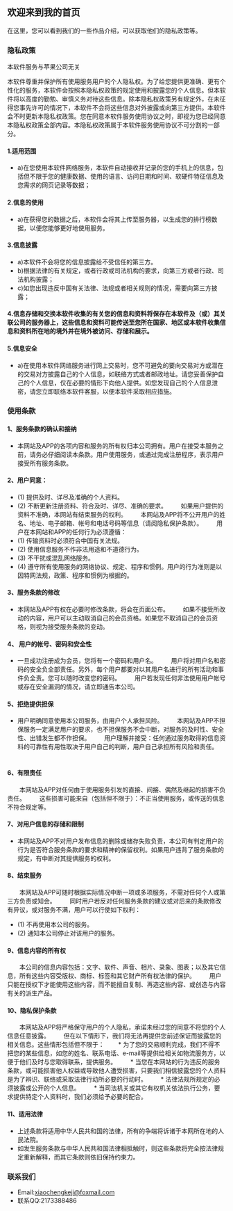 ## 欢迎来到我的首页

在这里，您可以看到我们的一些作品介绍，可以获取他们的隐私政策等。

### 隐私政策
本软件服务与苹果公司无关

本软件尊重并保护所有使用服务用户的个人隐私权。为了给您提供更准确、更有个性化的服务，本软件会按照本隐私权政策的规定使用和披露您的个人信息。但本软件将以高度的勤勉、审慎义务对待这些信息。除本隐私权政策另有规定外，在未征得您事先许可的情况下，本软件不会将这些信息对外披露或向第三方提供。本软件会不时更新本隐私权政策。您在同意本软件服务使用协议之时，即视为您已经同意本隐私权政策全部内容。本隐私权政策属于本软件服务使用协议不可分割的一部分。
#### 1.适用范围
* a)在您使用本软件网络服务，本软件自动接收并记录的您的手机上的信息，包括但不限于您的健康数据、使用的语言、访问日期和时间、软硬件特征信息及您需求的网页记录等数据；
#### 2.信息的使用
* a)在获得您的数据之后，本软件会将其上传至服务器，以生成您的排行榜数据，以便您能够更好地使用服务。
#### 3.信息披露
* a)本软件不会将您的信息披露给不受信任的第三方。
* b)根据法律的有关规定，或者行政或司法机构的要求，向第三方或者行政、司法机构披露；
* c)如您出现违反中国有关法律、法规或者相关规则的情况，需要向第三方披露；
#### 4.信息存储和交换本软件收集的有关您的信息和资料将保存在本软件及（或）其关联公司的服务器上，这些信息和资料可能传送至您所在国家、地区或本软件收集信息和资料所在地的境外并在境外被访问、存储和展示。
#### 5.信息安全
* a)在使用本软件网络服务进行网上交易时，您不可避免的要向交易对方或潜在的交易对方披露自己的个人信息，如联络方式或者邮政地址。请您妥善保护自己的个人信息，仅在必要的情形下向他人提供。如您发现自己的个人信息泄密，请您立即联络本软件客服，以便本软件采取相应措施。

### 使用条款
#### 1、服务条款的确认和接纳
* 本网站及APP的各项内容和服务的所有权归本公司拥有。用户在接受本服务之前，请务必仔细阅读本条款。用户使用服务，或通过完成注册程序，表示用户接受所有服务条款。
　　
#### 2、用户同意：
* (1) 提供及时、详尽及准确的个人资料。
* (2) 不断更新注册资料、符合及时、详尽、准确的要求。
　　如果用户提供的资料不准确，本网站有结束服务的权利。
　　本网站及APP将不公开用户的姓名、地址、电子邮箱、帐号和电话号码等信息（请阅隐私保护条款）。
　　用户在本网站和APP的任何行为必须遵循：
* (1) 传输资料时必须符合中国有关法规。
* (2) 使用信息服务不作非法用途和不道德行为。
* (3) 不干扰或混乱网络服务。
* (4) 遵守所有使用服务的网络协议、规定、程序和惯例。用户的行为准则是以因特网法规，政策、程序和惯例为根据的。
　　
#### 3、服务条款的修改
* 本网站及APP有权在必要时修改条款，将会在页面公布。
　　如果不接受所改动的内容，用户可以主动取消自己的会员资格。如果您不取消自己的会员资格，则视为接受服务条款的变动。
#### 4、 用户的帐号、密码和安全性
* 一旦成功注册成为会员，您将有一个密码和用户名。
　　用户将对用户名和密码的安全负全部责任。另外，每个用户都要对以其用户名进行的所有活动和事件负全责。您可以随时改变您的密码。
　　用户若发现任何非法使用用户帐号或存在安全漏洞的情况，请立即通告本公司。
　　
#### 5、拒绝提供担保
* 用户明确同意使用本公司服务，由用户个人承担风险。
　　本网站及APP不担保服务一定满足用户的要求，也不担保服务不会中断，对服务的及时性、安全性、出错发生都不作担保。
　　用户理解并接受：任何通过服务取得的信息资料的可靠性有用性取决于用户自己的判断，用户自己承担所有风险和责任。
　　
#### 6、有限责任
　　本网站及APP对任何由于使用服务引发的直接、间接、偶然及继起的损害不负责任。
　　这些损害可能来自（包括但不限于）：不正当使用服务，或传送的信息不符合规定等。
#### 7、对用户信息的存储和限制
* 本网站及APP不对用户发布信息的删除或储存失败负责，本公司有判定用户的行为是否符合服务条款的要求和精神的保留权利。如果用户违背了服务条款的规定，有中断对其提供服务的权利。
　　
#### 8、结束服务
　　本网站及APP可随时根据实际情况中断一项或多项服务，不需对任何个人或第三方负责或知会。
　　同时用户若反对任何服务条款的建议或对后来的条款修改有异议，或对服务不满，用户可以行使如下权利：
* (1) 不再使用本公司的服务。
* (2) 通知本公司停止对该用户的服务。
　　
#### 9、信息内容的所有权
　　本公司的信息内容包括：文字、软件、声音、相片、录象、图表；以及其它信息，所有这些内容受版权、商标、标签和其它财产所有权法律的保护。
　　用户只能在授权下才能使用这些内容，而不能擅自复制、再造这些内容、或创造与内容有关的派生产品。
　　
#### 10、隐私保护条款
　　本网站及APP将严格保守用户的个人隐私，承诺未经过您的同意不将您的个人信息任意披露。
　　但在以下情形下，我们将无法再提供您前述保证而披露您的相关信息。这些情形包括但不限于：
　　* 为了您的交易顺利完成，我们不得不把您的某些信息，如您的姓名、联系电话、e-mail等提供给相关如物流服务方，以便于他们及时与您取得联系，提供服务。
　　* 当您在本网站的行为违反的服务条款，或可能损害他人权益或导致他人遭受损害，只要我们相信披露您的个人资料是为了辨识、联络或采取法律行动所必要的行动时。
　　* 法律法规所规定的必须披露或公开的个人信息。
　　* 当司法机关或其它有权机关依法执行公务，要求提供特定个人资料时，我们必须给予必要的配合。
　　
#### 11、适用法律
* 上述条款将适用中华人民共和国的法律，所有的争端将诉诸于本网所在地的人民法院。
* 如发生服务条款与中华人民共和国法律相抵触时，则这些条款将完全按法律规定重新解释，而其它条款则依旧保持约束力。
### 

### 联系我们
* Email:xiaochengkeji@foxmail.com
* 联系QQ:2173388486
